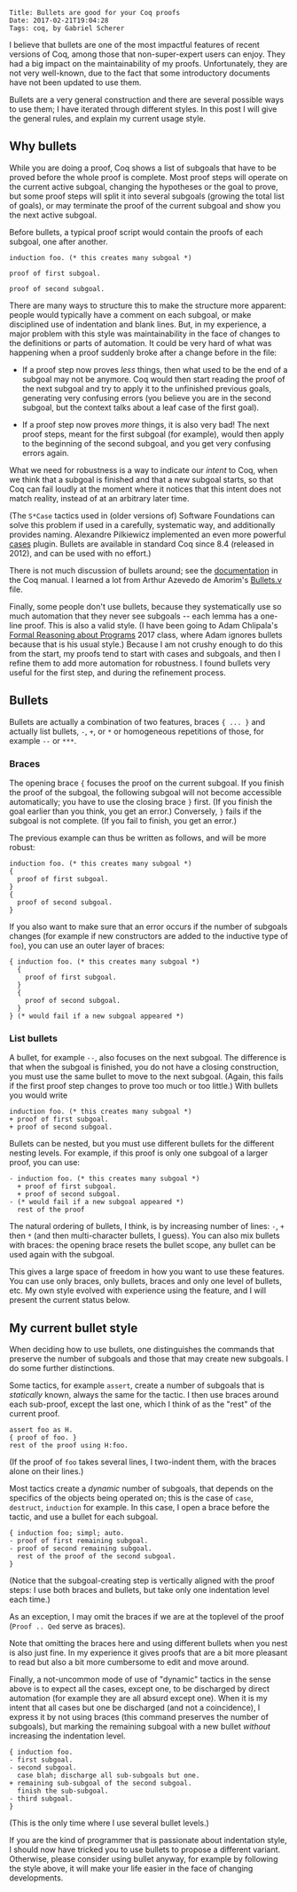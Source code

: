     Title: Bullets are good for your Coq proofs
    Date: 2017-02-21T19:04:28
    Tags: coq, by Gabriel Scherer

I believe that bullets are one of the most impactful features of
recent versions of Coq, among those that non-super-expert users can
enjoy. They had a big impact on the maintainability of my
proofs. Unfortunately, they are not very well-known, due to the fact
that some introductory documents have not been updated to use them.

Bullets are a very general construction and there are several possible
ways to use them; I have iterated through different styles. In this
post I will give the general rules, and explain my current usage
style.

<!-- more -->

## Why bullets

While you are doing a proof, Coq shows a list of subgoals that have to
be proved before the whole proof is complete. Most proof steps will
operate on the current active subgoal, changing the hypotheses or the
goal to prove, but some proof steps will split it into several
subgoals (growing the total list of goals), or may terminate the proof
of the current subgoal and show you the next active subgoal.

Before bullets, a typical proof script would contain the proofs of
each subgoal, one after another.

```
induction foo. (* this creates many subgoal *)

proof of first subgoal.

proof of second subgoal.
```

There are many ways to structure this to make the structure more
apparent: people would typically have a comment on each subgoal, or
make disciplined use of indentation and blank lines. But, in my
experience, a major problem with this style was maintainability in the
face of changes to the definitions or parts of automation. It could be
very hard of what was happening when a proof suddenly broke after
a change before in the file:

- If a proof step now proves *less* things, then what used to be the
  end of a subgoal may not be anymore. Coq would then start reading
  the proof of the next subgoal and try to apply it to the unfinished
  previous goals, generating very confusing errors (you believe you
  are in the second subgoal, but the context talks about a leaf case
  of the first goal).

- If a proof step now proves *more* things, it is also very bad! The
  next proof steps, meant for the first subgoal (for example), would
  then apply to the beginning of the second subgoal, and you get very
  confusing errors again.

What we need for robustness is a way to indicate our *intent* to Coq,
when we think that a subgoal is finished and that a new subgoal
starts, so that Coq can fail loudly at the moment where it notices
that this intent does not match reality, instead of at an arbitrary
later time.

(The `S*Case` tactics used in (older versions of) Software Foundations
can solve this problem if used in a carefully, systematic way, and
additionally provides naming. Alexandre Pilkiewicz implemented an even
more powerful [cases](https://github.com/pilki/cases) plugin. Bullets
are available in standard Coq since 8.4 (released in 2012), and can be
used with no effort.)

There is not much discussion of bullets around; see the
[documentation](https://coq.inria.fr/distrib/8.6/refman/Reference-Manual009.html#sec326)
in the Coq manual. I learned a lot from Arthur Azevedo de
Amorim's
[Bullets.v](https://github.com/arthuraa/poleiro/blob/master/theories/Bullets.v)
file.

Finally, some people don't use bullets, because they systematically
use so much automation that they never see subgoals -- each lemma has
a one-line proof. This is also a valid style. (I have been going to
Adam Chlipala's [Formal Reasoning about
Programs](https://frap.csail.mit.edu/main) 2017 class, where Adam
ignores bullets because that is his usual style.) Because I am not
crushy enough to do this from the start, my proofs tend to start with
cases and subgoals, and then I refine them to add more automation for
robustness. I found bullets very useful for the first step, and during
the refinement process.

## Bullets

Bullets are actually a combination of two features, braces `{ ... }`
and actually list bullets, `-`, `+`, or `*` or homogeneous repetitions
of those, for example `--` or `***`.

### Braces

The opening brace `{` focuses the proof on the current subgoal. If you
finish the proof of the subgoal, the following subgoal will not become
accessible automatically; you have to use the closing brace `}`
first. (If you finish the goal earlier than you think, you get an
error.) Conversely, `}` fails if the subgoal is not complete. (If you
fail to finish, you get an error.)

The previous example can thus be written as follows, and will be more robust:

```
induction foo. (* this creates many subgoal *)
{
  proof of first subgoal.
}
{
  proof of second subgoal.
}
```

If you also want to make sure that an error occurs if the number of
subgoals changes (for example if new constructors are added to the
inductive type of `foo`), you can use an outer layer of braces:


```
{ induction foo. (* this creates many subgoal *)
  {
    proof of first subgoal.
  }
  {
    proof of second subgoal.
  }
} (* would fail if a new subgoal appeared *)
```

### List bullets

A bullet, for example `--`, also focuses on the next subgoal. The
difference is that when the subgoal is finished, you do not have
a closing construction, you must use the same bullet to move to the
next subgoal. (Again, this fails if the first proof step changes to
prove too much or too little.) With bullets you would write

```
induction foo. (* this creates many subgoal *)
+ proof of first subgoal.
+ proof of second subgoal.
```

Bullets can be nested, but you must use different bullets for the
different nesting levels. For example, if this proof is only one
subgoal of a larger proof, you can use:

```
- induction foo. (* this creates many subgoal *)
  + proof of first subgoal.
  + proof of second subgoal.
- (* would fail if a new subgoal appeared *)
  rest of the proof
```

The natural ordering of bullets, I think, is by increasing number of
lines: `-`, `+` then `*` (and then multi-character bullets,
I guess). You can also mix bullets with braces: the opening brace
resets the bullet scope, any bullet can be used again with the
subgoal.

This gives a large space of freedom in how you want to use these
features. You can use only braces, only bullets, braces and only one
level of bullets, etc. My own style evolved with experience using the
feature, and I will present the current status below.

## My current bullet style

When deciding how to use bullets, one distinguishes the commands that
preserve the number of subgoals and those that may create new
subgoals. I do some further distinctions.

Some tactics, for example `assert`, create a number of subgoals that
is *statically* known, always the same for the tactic. I then use
braces around each sub-proof, except the last one, which I think of as
the "rest" of the current proof.

```
assert foo as H.
{ proof of foo. }
rest of the proof using H:foo.
```

(If the proof of `foo` takes several lines, I two-indent them, with
the braces alone on their lines.)

Most tactics create a *dynamic* number of subgoals, that depends on
the specifics of the objects being operated on; this is the case of
`case`, `destruct`, `induction` for example. In this case, I open
a brace before the tactic, and use a bullet for each subgoal.

```
{ induction foo; simpl; auto.
- proof of first remaining subgoal.
- proof of second remaining subgoal.
  rest of the proof of the second subgoal.
}
```

(Notice that the subgoal-creating step is vertically aligned with the
proof steps: I use both braces and bullets, but take only one
indentation level each time.)

As an exception, I may omit the braces if we are at the toplevel of
the proof (`Proof .. Qed` serve as braces).

Note that omitting the braces here and using different bullets when
you nest is also just fine. In my experience it gives proofs that are
a bit more pleasant to read but also a bit more cumbersome to edit and
move around.

Finally, a not-uncommon mode of use of "dynamic" tactics in the sense
above is to expect all the cases, except one, to be discharged by
direct automation (for example they are all absurd except one). When
it is my intent that all cases but one be discharged (and not
a coincidence), I express it by not using braces (this command
preserves the number of subgoals), but marking the remaining subgoal
with a new bullet *without* increasing the indentation level.

```
{ induction foo.
- first subgoal.
- second subgoal.
  case blah; discharge all sub-subgoals but one.
+ remaining sub-subgoal of the second subgoal.
  finish the sub-subgoal.
- third subgoal.
}
```

(This is the only time where I use several bullet levels.)

If you are the kind of programmer that is passionate about indentation
style, I should now have tricked you to use bullets to propose
a different variant. Otherwise, please consider using bullet anyway,
for example by following the style above, it will make your life
easier in the face of changing developments.
